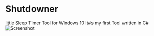 # Shutdowner
 little Sleep Timer Tool for Windows 10
 It#s my first Tool written in C#
![Screenshot](https://github.com/VenominousX/Shutdowner/blob/Master/Image/SharedScreenshot.jpg)
